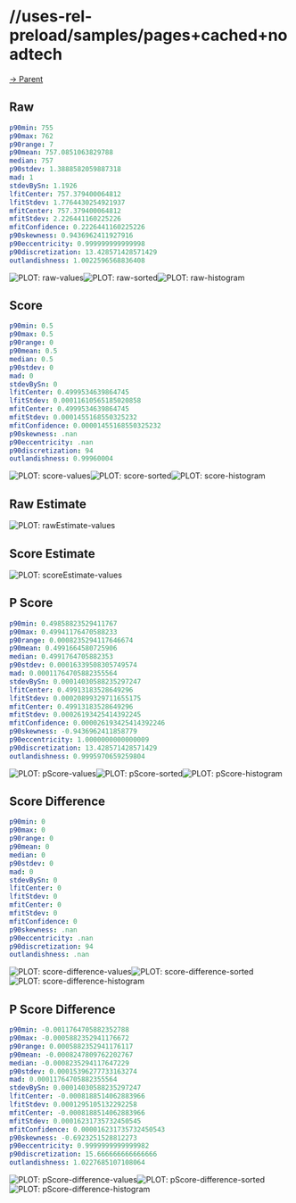 
# //uses-rel-preload/samples/pages+cached+noadtech

[→ Parent](../..)


## Raw


```yaml
p90min: 755
p90max: 762
p90range: 7
p90mean: 757.0851063829788
median: 757
p90stdev: 1.3888582059887318
mad: 1
stdevBySn: 1.1926
lfitCenter: 757.379400064812
lfitStdev: 1.7764430254921937
mfitCenter: 757.379400064812
mfitStdev: 2.226441160225226
mfitConfidence: 0.2226441160225226
p90skewness: 0.9436962411927916
p90eccentricity: 0.999999999999998
p90discretization: 13.428571428571429
outlandishness: 1.0022596568836408

```

![PLOT: raw-values](./raw/values.svg)![PLOT: raw-sorted](./raw/sorted.svg)![PLOT: raw-histogram](./raw/histogram.svg)
## Score


```yaml
p90min: 0.5
p90max: 0.5
p90range: 0
p90mean: 0.5
median: 0.5
p90stdev: 0
mad: 0
stdevBySn: 0
lfitCenter: 0.4999534639864745
lfitStdev: 0.00011610565185020858
mfitCenter: 0.4999534639864745
mfitStdev: 0.0001455168550325232
mfitConfidence: 0.00001455168550325232
p90skewness: .nan
p90eccentricity: .nan
p90discretization: 94
outlandishness: 0.99960004

```

![PLOT: score-values](./score/values.svg)![PLOT: score-sorted](./score/sorted.svg)![PLOT: score-histogram](./score/histogram.svg)
## Raw Estimate

![PLOT: rawEstimate-values](./rawEstimate/values.svg)
## Score Estimate

![PLOT: scoreEstimate-values](./scoreEstimate/values.svg)
## P Score


```yaml
p90min: 0.49858823529411767
p90max: 0.49941176470588233
p90range: 0.0008235294117646674
p90mean: 0.4991664580725906
median: 0.4991764705882353
p90stdev: 0.00016339508305749574
mad: 0.00011764705882355564
stdevBySn: 0.00014030588235297247
lfitCenter: 0.49913183528649296
lfitStdev: 0.00020899329711655175
mfitCenter: 0.49913183528649296
mfitStdev: 0.00026193425414392245
mfitConfidence: 0.000026193425414392246
p90skewness: -0.9436962411858779
p90eccentricity: 1.0000000000000009
p90discretization: 13.428571428571429
outlandishness: 0.9995970659259804

```

![PLOT: pScore-values](./pScore/values.svg)![PLOT: pScore-sorted](./pScore/sorted.svg)![PLOT: pScore-histogram](./pScore/histogram.svg)
## Score Difference


```yaml
p90min: 0
p90max: 0
p90range: 0
p90mean: 0
median: 0
p90stdev: 0
mad: 0
stdevBySn: 0
lfitCenter: 0
lfitStdev: 0
mfitCenter: 0
mfitStdev: 0
mfitConfidence: 0
p90skewness: .nan
p90eccentricity: .nan
p90discretization: 94
outlandishness: .nan

```

![PLOT: score-difference-values](./score-difference/values.svg)![PLOT: score-difference-sorted](./score-difference/sorted.svg)![PLOT: score-difference-histogram](./score-difference/histogram.svg)
## P Score Difference


```yaml
p90min: -0.0011764705882352788
p90max: -0.0005882352941176672
p90range: 0.0005882352941176117
p90mean: -0.0008247809762202767
median: -0.0008235294117647229
p90stdev: 0.00015396277733163274
mad: 0.00011764705882355564
stdevBySn: 0.00014030588235297247
lfitCenter: -0.0008188514062883966
lfitStdev: 0.0001295105132292258
mfitCenter: -0.0008188514062883966
mfitStdev: 0.00016231735732450545
mfitConfidence: 0.000016231735732450543
p90skewness: -0.6923251528812273
p90eccentricity: 0.9999999999999982
p90discretization: 15.666666666666666
outlandishness: 1.0227685107108064

```

![PLOT: pScore-difference-values](./pScore-difference/values.svg)![PLOT: pScore-difference-sorted](./pScore-difference/sorted.svg)![PLOT: pScore-difference-histogram](./pScore-difference/histogram.svg)